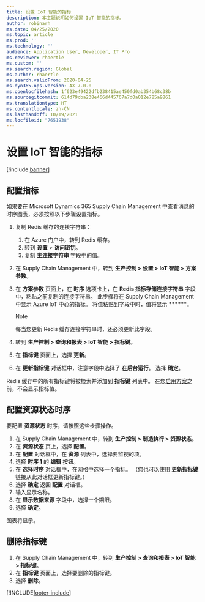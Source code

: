 ```yaml
---
title: 设置 IoT 智能的指标
description: 本主题说明如何设置 IoT 智能的指标。
author: robinarh
ms.date: 04/25/2020
ms.topic: article
ms.prod: ''
ms.technology: ''
audience: Application User, Developer, IT Pro
ms.reviewer: rhaertle
ms.custom: ''
ms.search.region: Global
ms.author: rhaertle
ms.search.validFrom: 2020-04-25
ms.dyn365.ops.version: AX 7.0.0
ms.openlocfilehash: 1f623e49422dfb238415ae450fd0ab354b68c38b
ms.sourcegitcommit: 614d79cba238e466d445767a7d0a012e785a9861
ms.translationtype: HT
ms.contentlocale: zh-CN
ms.lasthandoff: 10/19/2021
ms.locfileid: "7651938"
---
```

# <a name="set-up-metrics-for-iot-intelligence"></a>设置 IoT 智能的指标

[!include [banner](../../includes/banner.md)]

## <a name="configure-metrics"></a>配置指标

如果要在 Microsoft Dynamics 365 Supply Chain Management 中查看消息的时序图表，必须按照以下步骤设置指标。

1. 复制 Redis 缓存的连接字符串：

    1. 在 Azure 门户中，转到 Redis 缓存。
    2. 转到 **设置** \> **访问密钥**。
    3. 复制 **主连接字符串** 字段中的值。

2. 在 Supply Chain Management 中，转到 **生产控制 \> 设置 \> IoT 智能 \> 方案参数**。
3. 在 **方案参数** 页面上，在 **时序** 选项卡上，在 **Redis 指标存储连接字符串** 字段中，粘贴之前复制的连接字符串。 此步骤将在 Supply Chain Management 中显示 Azure IoT 中心的指标。 将值粘贴到字段中时，值将显示 **\*\*\*\*\*\***。

    > [!NOTE]
    > 每当您更新 Redis 缓存连接字符串时，还必须更新此字段。

4. 转到 **生产控制 \> 查询和报表 \> IoT 智能 \> 指标键**。
5. 在 **指标键** 页面上，选择 **更新**。
6. 在 **更新指标键** 对话框中，注意字段中选择了 **在后台运行**。 选择 **确定**。

Redis 缓存中的所有指标键将被检索并添加到 **指标键** 列表中。 在您[启用方案](iot-scenario-setup.md)之前，不会显示指标值。

## <a name="configure-the-resource-status-time-series"></a>配置资源状态时序

要配置 **资源状态** 时序，请按照这些步骤操作。

1. 在 Supply Chain Management 中，转到 **生产控制 \> 制造执行 \> 资源状态**。
2. 在 **资源状态** 页上，选择 **配置**。
2. 在 **配置** 对话框中，在 **资源** 列表中，选择要监视的项。
3. 选择 **时序 1** 的 **编辑** 按钮。
4. 在 **选择时序** 对话框中，在网格中选择一个指标。 （您也可以使用 **更新指标键** 链接从此对话框更新指标键。）
5. 选择 **确定** 返回 **配置** 对话框。
6. 输入显示名称。
7. 在 **显示数据来源** 字段中，选择一个期限。
8. 选择 **确定**。

图表将显示。

## <a name="delete-a-metric-key"></a>删除指标键

1. 在 Supply Chain Management 中，转到 **生产控制 \> 查询和报表 \> IoT 智能 \> 指标键**。
2. 在 **指标键** 页面上，选择要删除的指标键。
3. 选择 **删除**。


[!INCLUDE[footer-include](../../includes/footer-banner.md)]